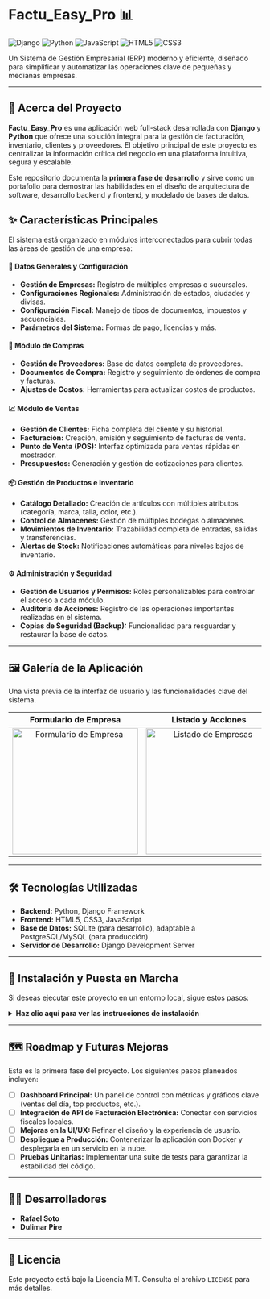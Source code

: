 # Factu_Easy_Pro 📊

![Django](https://img.shields.io/badge/Django-092E20?style=for-the-badge&logo=django&logoColor=white) ![Python](https://img.shields.io/badge/Python-3776AB?style=for-the-badge&logo=python&logoColor=white) ![JavaScript](https://img.shields.io/badge/JavaScript-F7DF1E?style=for-the-badge&logo=javascript&logoColor=black) ![HTML5](https://img.shields.io/badge/HTML5-E34F26?style=for-the-badge&logo=html5&logoColor=white) ![CSS3](https://img.shields.io/badge/CSS3-1572B6?style=for-the-badge&logo=css3&logoColor=white)

Un Sistema de Gestión Empresarial (ERP) moderno y eficiente, diseñado para simplificar y automatizar las operaciones clave de pequeñas y medianas empresas.

---

## 📜 Acerca del Proyecto

**Factu_Easy_Pro** es una aplicación web full-stack desarrollada con **Django** y **Python** que ofrece una solución integral para la gestión de facturación, inventario, clientes y proveedores. El objetivo principal de este proyecto es centralizar la información crítica del negocio en una plataforma intuitiva, segura y escalable.

Este repositorio documenta la **primera fase de desarrollo** y sirve como un portafolio para demostrar las habilidades en el diseño de arquitectura de software, desarrollo backend y frontend, y modelado de bases de datos.

## ✨ Características Principales

El sistema está organizado en módulos interconectados para cubrir todas las áreas de gestión de una empresa:

#### 📂 **Datos Generales y Configuración**
- **Gestión de Empresas:** Registro de múltiples empresas o sucursales.
- **Configuraciones Regionales:** Administración de estados, ciudades y divisas.
- **Configuración Fiscal:** Manejo de tipos de documentos, impuestos y secuenciales.
- **Parámetros del Sistema:** Formas de pago, licencias y más.

#### 🛒 **Módulo de Compras**
- **Gestión de Proveedores:** Base de datos completa de proveedores.
- **Documentos de Compra:** Registro y seguimiento de órdenes de compra y facturas.
- **Ajustes de Costos:** Herramientas para actualizar costos de productos.

#### 📈 **Módulo de Ventas**
- **Gestión de Clientes:** Ficha completa del cliente y su historial.
- **Facturación:** Creación, emisión y seguimiento de facturas de venta.
- **Punto de Venta (POS):** Interfaz optimizada para ventas rápidas en mostrador.
- **Presupuestos:** Generación y gestión de cotizaciones para clientes.

#### 📦 **Gestión de Productos e Inventario**
- **Catálogo Detallado:** Creación de artículos con múltiples atributos (categoría, marca, talla, color, etc.).
- **Control de Almacenes:** Gestión de múltiples bodegas o almacenes.
- **Movimientos de Inventario:** Trazabilidad completa de entradas, salidas y transferencias.
- **Alertas de Stock:** Notificaciones automáticas para niveles bajos de inventario.

#### ⚙️ **Administración y Seguridad**
- **Gestión de Usuarios y Permisos:** Roles personalizables para controlar el acceso a cada módulo.
- **Auditoría de Acciones:** Registro de las operaciones importantes realizadas en el sistema.
- **Copias de Seguridad (Backup):** Funcionalidad para resguardar y restaurar la base de datos.

---

## 🖼️ Galería de la Aplicación

Una vista previa de la interfaz de usuario y las funcionalidades clave del sistema.

| Formulario de Empresa | Listado y Acciones | Menu |
| :---: | :---: | :---: |
| <img src="https://github.com/rafaelsotove73/Factu_Easy_Pro/raw/main/menu/nombre-de-tu-imagen-1.png" alt="Formulario de Empresa" width="250"> | <img src="https://github.com/rafaelsotove73/Factu_Easy_Pro/raw/main/menu/nombre-de-tu-imagen-2.png" alt="Listado de Empresas" width="250"> | <a href="https://github.com/rafaelsotove73/Factu_Easy_Pro/tree/main/menu"><h3>📂 Ver Galería Completa</h3><p>(7+ imágenes)</p></a> |

---

## 🛠️ Tecnologías Utilizadas

- **Backend:** Python, Django Framework
- **Frontend:** HTML5, CSS3, JavaScript
- **Base de Datos:** SQLite (para desarrollo), adaptable a PostgreSQL/MySQL (para producción)
- **Servidor de Desarrollo:** Django Development Server

---

## 🚀 Instalación y Puesta en Marcha

Si deseas ejecutar este proyecto en un entorno local, sigue estos pasos:

<details>
<summary><strong>Haz clic aquí para ver las instrucciones de instalación</strong></summary>

1.  **Clona el repositorio:**
    ```bash
    git clone https://github.com/tu-usuario/Factu_Easy_Pro.git
    cd Factu_Easy_Pro
    ```

2.  **Crea y activa un entorno virtual:**
    ```bash
    # Para Windows
    python -m venv venv
    .\venv\Scripts\activate

    # Para macOS/Linux
    python3 -m venv venv
    source venv/bin/activate
    ```

3.  **Instala las dependencias:**
    *(Asegúrate de tener un archivo `requirements.txt` en tu repositorio)*
    ```bash
    pip install -r requirements.txt
    ```

4.  **Realiza las migraciones de la base de datos:**
    ```bash
    python manage.py migrate
    ```

5.  **Crea un superusuario para acceder al panel de administración:**
    ```bash
    python manage.py createsuperuser
    ```

6.  **Ejecuta el servidor de desarrollo:**
    ```bash
    python manage.py runserver
    ```

7.  Abre tu navegador y ve a `http://120.0.0.1:8000` para ver la aplicación.

</details>

---

## 🗺️ Roadmap y Futuras Mejoras

Esta es la primera fase del proyecto. Los siguientes pasos planeados incluyen:

- [ ] **Dashboard Principal:** Un panel de control con métricas y gráficos clave (ventas del día, top productos, etc.).
- [ ] **Integración de API de Facturación Electrónica:** Conectar con servicios fiscales locales.
- [ ] **Mejoras en la UI/UX:** Refinar el diseño y la experiencia de usuario.
- [ ] **Despliegue a Producción:** Contenerizar la aplicación con Docker y desplegarla en un servicio en la nube.
- [ ] **Pruebas Unitarias:** Implementar una suite de tests para garantizar la estabilidad del código.

---

## 🧑‍💻 Desarrolladores

- **Rafael Soto**
- **Dulimar Pire**

---

## 📄 Licencia

Este proyecto está bajo la Licencia MIT. Consulta el archivo `LICENSE` para más detalles.
